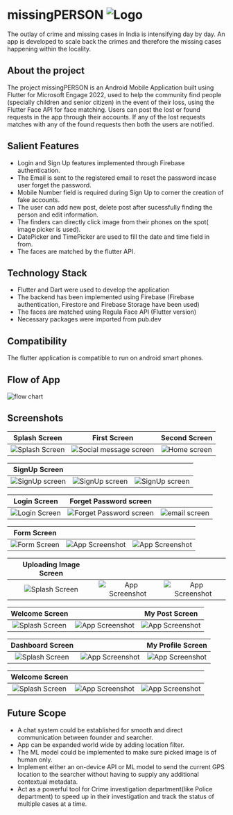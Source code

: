 # missingPERSON ![Logo](images/readme.png)


The outlay of crime and missing cases in India is intensifying
day by day. An app is developed to scale back the crimes and
therefore the missing cases happening within the locality.







## About the project


The project missingPERSON is an Android Mobile Application built
using Flutter for Microsoft Engage 2022, used to help the community
find people (specially children and senior citizen) in the event
of their loss, using the Flutter Face API for face matching.
Users can post the lost or found requests in the app through their
accounts. If any of the lost requests matches with any of the found requests
then both the users are notified. 




## Salient Features



- Login and Sign Up features implemented through Firebase authentication.
- The Email is sent to the registered email to reset the password incase user forget the password.
- Mobile Number field is required during Sign Up to corner the creation of fake accounts.
- The user can add new post, delete post after sucessfully finding the person and edit information.
- The finders can directly click image from their phones on the spot( image picker is used).
- DatePicker and TimePicker are used to fill the date and time field in from.
- The faces are matched by the flutter API.

## Technology Stack

- Flutter and Dart were used to develop the application
- The backend has been implemented using Firebase (Firebase authentication, Firestore and Firebase Storage have been used)
- The faces are matched using Regula Face API (Flutter version)
- Necessary packages were imported from pub.dev


## Compatibility


The flutter application is compatible to run on android smart phones.


## Flow of App

![flow chart](images/Readme_flowchart.jpg)


## Screenshots

Splash Screen            |  First Screen                |  Second Screen
:-------------------------:|:-------------------------:|:-------------------------:
![Splash Screen](images/ss1.jpeg)  |  ![Social message screen](images/ss5.jpeg) |  ![Home screen](images/ss2.jpeg)

SignUp Screen           |                 |  |
:-------------------------:|:-------------------------:|:-------------------------:
![SignUp screen](images/ss22.jpeg)  |  ![SignUp screen](images/ss3.jpeg) |  ![SignUp screen](images/ss4.jpeg)

Login Screen           |  Forget Password screen  | |
:-------------------------:|:-------------------------:|:-------------------------:
![Login Screen](images/ss23.jpeg)  |  ![Forget Password screen](images/ss24.jpeg) |  ![email screen](images/ss25.jpeg)

Form Screen            |               |  |
:-------------------------:|:-------------------------:|:-------------------------:
![Form Screen](images/ss18.jpeg)  |  ![App Screenshot](images/ss15.jpeg) |  ![App Screenshot](images/ss16.jpeg)


Uploading Image Screen            |                 |  |
:-------------------------:|:-------------------------:|:-------------------------:
![Splash Screen](images/ss6.jpeg)  |  ![App Screenshot](images/ss7.jpeg) |  ![App Screenshot](images/ss8.jpeg)

Welcome Screen            |                  |   My Post Screen
:-------------------------:|:-------------------------:|:-------------------------:
![Splash Screen](images/ss50.jpeg)  |  ![App Screenshot](images/ss9.jpeg) |  ![App Screenshot](images/ss10.jpeg)

Dashboard Screen            |                  |   My Profile Screen
:-------------------------:|:-------------------------:|:-------------------------:
![Splash Screen](images/ss12.jpeg)  |  ![App Screenshot](images/ss13.jpeg) |  ![App Screenshot](images/ss14.jpeg)

Welcome Screen            |                  |   |
:-------------------------:|:-------------------------:|:-------------------------:
![Splash Screen](images/ss11.jpeg)  |  ![App Screenshot](images/ss17.jpeg) |  ![App Screenshot](images/ss100.jpeg)



## Future Scope

- A chat system could be established for smooth and direct communication between founder and searcher.
- App can be expanded world wide by adding location filter.
- The ML model could be implemented to make sure picked image is of human only.
- Implement either an on-device API or ML model to send the current GPS location to the searcher without having to supply any additional contextual metadata.
- Act as a powerful tool for Crime investigation department(like Police department) to speed up in their investigation and track the status of multiple cases at a time.
